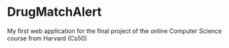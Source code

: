 # DrugMatchAlert
My first web application for the final project of the online Computer Science course from Harvard (Cs50)
